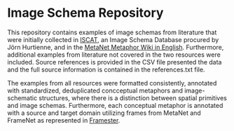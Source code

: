 # Image Schema Repository 

This repository contains examples of image schemas from literature that were initially collected in <a href="http://zope.psyergo.uni-wuerzburg.de/iscat">ISCAT</a>, 
an Image Schema Database procured by Jörn Hurtienne, and in the <a href="https://metaphor.icsi.berkeley.edu/pub/en/index.php/Category:Metaphor">MetaNet Metaphor Wiki in English</a>. 
Furthermore, additional examples from literature not covered in the two resources were included. Source references is provided in the CSV file presented the data and 
the full source information is contained in the references.txt file. 

The examples from all resources were formatted consistently, annotated with standardized, deduplicated concceptual metaphors and image-schematic structures, where there is a distinction between spatial primitives and image schemas. Furthermore, each conceptual metaphor is annotated with a source and target domain utilizing frames from MetaNet and FrameNet as represented in <a href="https://github.com/framester/Framester">Framester</a>.

